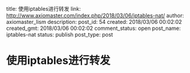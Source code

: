 title: 使用iptables进行转发
link: http://www.axiomaster.com/index.php/2018/03/06/iptables-nat/
author: axiomaster_lism
description: 
post_id: 54
created: 2018/03/06 00:02:02
created_gmt: 2018/03/06 00:02:02
comment_status: open
post_name: iptables-nat
status: publish
post_type: post

# 使用iptables进行转发


